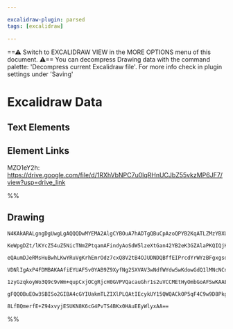 ```yaml
---

excalidraw-plugin: parsed
tags: [excalidraw]

---
```

==⚠  Switch to EXCALIDRAW VIEW in the MORE OPTIONS menu of this document. ⚠== You can decompress Drawing data with the command palette: 'Decompress current Excalidraw file'. For more info check in plugin settings under 'Saving'



# Excalidraw Data

## Text Elements
## Element Links
MZO1eY2h: https://drive.google.com/file/d/1RXhVbNPC7u0lqRHnUCJbZ55vkzMP6JF7/view?usp=drive_link

%%
## Drawing
```compressed-json
N4KAkARALgngDgUwgLgAQQQDwMYEMA2AlgCYBOuA7hADTgQBuCpAzoQPYB2KqATLZMzYBXUtiRoIACyhQ4zZAHoFAc0JRJQgEYA6bGwC2CgF7N6hbEcK4OCtptbErHALRY8RMpWdx8Q1TdIEfARcZgRmBShcZQUebQBGAAYEmjoghH0EDihmbgBtcDBQMBKIEm4IAFkALQB5eIQATR5JVJLIWEQKjM0EYmJcTWC20sxuZwBWAE4AZm1pxJ4eAA4e

KeWpgDZt/lKYcZ54uZ5NicTNmZPtqamAFindyAoSdW5lzeXtGan42YB2eK3GZAlaPKQIQjKaTcD7JZaJZYbHiJCYTK63MHWZTDNCJMHMKCkNgAawQAGE2Pg2KQKgBiBoMpBgzS4bDE5REoQcYgUqk0iSE6zMOC4QLZEaQABmhHw+AAyrAcehBB4JRACUTSQB1F6tNB8QoCQkkhAKmBK9WU8pgzlQjjhXJoeJgtgi7BqfZOxJ4w0QDnCOAASWIjtQ

eQAumDJeRMsHuBwhLKwYRuVgKrhEmrOdz7cxQ8V2tB4OJUDNDQBffEIPrcdYrWYzBFgxgsdhcNAzeKbZtMVicABynDE3GRE2+Ew+ywmyeYABF0lAa2hJQQwszhNyAKLBTLZUMRsFCOADRfEbjxP63CaXzYoxJ/ZFgogcYkVaSyeRKMiERjaZRsNhsQQXQDAUaVggUYgFHiAAlAANSQADVNH7AAFMk/iERJ8AARxggAJDgAFUyQAKU0apUXoYkjEq

VDNlIgAxP4FDMBAKAAfiEYUAF5v0YAB9Z9XyfNg2SXVAV3wNdfWYdwSwKdowGdQ1lMNcNCnLcBIzoXA4DgBVcEXbgC2gSQMhLCAiChKARgYQh2IAIVZdlsx5SlqTpSVvJ8uzsBEMUoEDRd9AVTVyQ8/l0HpBBGT8gKsiCkLnLZf0uXcvkKkFDhhVFRL4tIQLgoyRiZXlRVLJVa1CggfzCsS4rQuNbVdRHXZaoS7JGrCk0zQtKqz3auqipCmDhDtB

1zyGzqkoyWo3Q9c9vWm+qupCxjOCgRjcH0GVPVQacauGhr1s2uVCCMEtHyOmbGoAFSwKAAEFrPbdBgklWyVpGjJDNIZ7CrYChzNwM80ATJMbtW2b9E3bknsB4GQjB9BRSJKhvpOjIEfRu7iwqNy7LkolZTgmEZk+bZlj+eEZgmI4EQxGricpfBGhhNFtE2KY1iWb5lluAF2qMAD9BM316AIIQSzhP4H00zG1oyMb0tzUMIEJ9qORIc7LpHH1Sm14

gFQQOBuEOw3SBISo2GIBA4cGYIUakmTLZIXlPLQAtIEcykUY15QWQACkOP5qF4C9w9D8PkgmABKNUYIQZRE1FAnA9wEPGyj7PeFz2OE4VqHAp60l5qgNtQwh/B2ujHaECT1MrY4ZRxcLLJHYkwlpbBbAiDNtBu4QMEOHr7gh5dIQoGfEsh6L0o7AAKwQbAcjlUe4Btu2HaGCSXeHmrWQrxg7oA/A29KTpKvSVe2zVfyCQMPGunBxMa99KlxOd1cD

8LfBQmerfE+Z94xvyjESUKN8K6cG4PvTS4BKx0HAuEEyWlyxAA==
```
%%